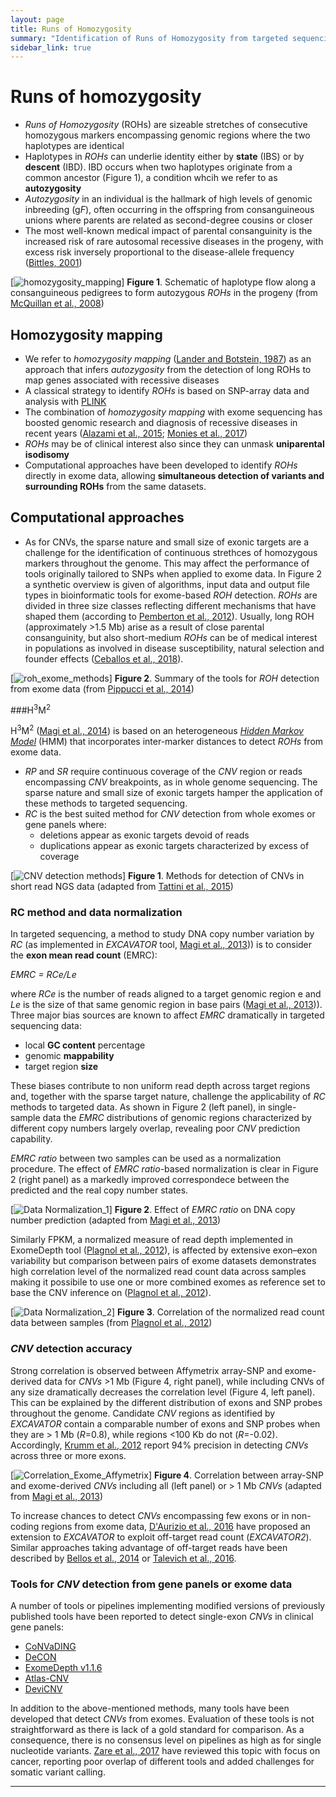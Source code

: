 ```yaml
---
layout: page
title: Runs of Homozygosity
summary: "Identification of Runs of Homozygosity from targeted sequencing data"
sidebar_link: true
---
```


# Runs of homozygosity


- *Runs of Homozygosity* (ROHs) are sizeable stretches of consecutive homozygous markers encompassing genomic regions where the two haplotypes are identical
- Haplotypes in *ROHs* can underlie identity either by **state** (IBS) or by **descent** (IBD). IBD occurs when two haplotypes originate from a common ancestor (Figure 1), a condition whcih we refer to as **autozygosity**
- *Autozygosity* in an individual is the hallmark of high levels of genomic inbreeding (g*F*), often occurring in the offspring from consanguineous unions where parents are related as second-degree cousins or closer
- The most well-known medical impact of parental consanguinity is the increased risk of rare autosomal recessive diseases in the progeny, with excess risk inversely proportional to the disease-allele frequency ([Bittles, 2001](https://onlinelibrary.wiley.com/doi/full/10.1034/j.1399-0004.2001.600201.x?sid=nlm%3Apubmed))

[![homozygosity_mapping]({{site.url}}{{site.baseurl}}/images/homozygosity_mapping.png)]
**Figure 1**. Schematic of haplotype flow along a consanguineous pedigrees to form autozygous *ROHs* in the progeny (from [McQuillan et al., 2008](https://www.sciencedirect.com/science/article/pii/S000292970800445X?via%3Dihub))


## Homozygosity mapping

- We refer to *homozygosity mapping* ([Lander and Botstein, 1987](https://science.sciencemag.org/content/236/4808/1567.long)) as an approach that infers *autozygosity* from the detection of long ROHs to map genes associated with recessive diseases
- A classical strategy to identify *ROHs* is based on SNP-array data and analysis with [PLINK](http://zzz.bwh.harvard.edu/plink/)
- The combination of *homozygosity mapping* with exome sequencing has boosted genomic research and diagnosis of recessive diseases in recent years ([Alazami et al., 2015](https://www.sciencedirect.com/science/article/pii/S2211124714010444?via%3Dihub); [Monies et al., 2017](https://www.ncbi.nlm.nih.gov/pmc/articles/PMC5502059/))
- *ROHs* may be of clinical interest also since they can unmask **uniparental isodisomy**
- Computational approaches have been developed to identify *ROHs* directly in exome data, allowing **simultaneous detection of variants and surrounding ROHs** from the same datasets.

## Computational approaches

- As for CNVs, the sparse nature and small size of exonic targets are a challenge for the identification of continuous strethces of homozygous markers throughout the genome. This may affect the performance of tools originally tailored to SNPs when applied to exome data. In Figure 2 a synthetic overview is given of algorithms, input data and output file types in bioinformatic tools for exome-based *ROH* detection. *ROHs* are divided in three size classes reflecting different mechanisms that have shaped them (according to [Pemberton et al., 2012](https://www.sciencedirect.com/science/article/pii/S0002929712003230?via%3Dihub)). Usually, long ROH (approximately >1.5 Mb) arise as a result of close parental consanguinity, but also short-medium *ROHs* can be of medical interest in populations as involved in disease susceptibility, natural selection and founder effects ([Ceballos et al., 2018](https://www.nature.com/articles/nrg.2017.109)).

[![roh_exome_methods]({{site.url}}{{site.baseurl}}/images/roh_exome_methods.png)]
**Figure 2**. Summary of the tools for *ROH* detection from exome data (from [Pippucci et al., 2014](https://www.karger.com/Article/Pdf/362412))

###H<sup>3</sup>M<sup>2</sup>

H<sup>3</sup>M<sup>2</sup> ([Magi et al., 2014](https://academic.oup.com/bioinformatics/article/30/20/2852/2422169)) is based on an heterogeneous [*Hidden Markov Model*](https://en.wikipedia.org/wiki/Hidden_Markov_model) (HMM) that incorporates inter-marker distances to detect *ROHs* from exome data.
  
  
- *RP* and *SR* require continuous coverage of the *CNV* region or reads encompassing *CNV* breakpoints, as in whole genome sequencing. The sparse nature and small size of exonic targets hamper the application of these methods to targeted sequencing. 
- *RC* is the best suited method for *CNV* detection from whole exomes or gene panels where:
  - deletions appear as exonic targets devoid of reads
  - duplications appear as exonic targets characterized by excess of coverage


[![CNV detection methods]({{site.url}}{{site.baseurl}}/images/methods_identification_cnv.png)]
**Figure 1**. Methods for detection of CNVs in short read NGS data (adapted from [Tattini et al., 2015](https://doi.org/10.3389/fbioe.2015.00092))


### RC method and data normalization


In targeted sequencing, a method to study DNA copy number variation by *RC* (as implemented in *EXCAVATOR* tool, [Magi et al., 2013](http://genomebiology.com/2013/14/10/R120))) is to consider the **exon mean read count** (EMRC):

*EMRC = RCe/Le*

where *RCe* is the number of reads aligned to a target genomic region e and *Le* is the size of that same genomic region in base pairs ([Magi et al., 2013](http://genomebiology.com/2013/14/10/R120))).
Three major bias sources are known to affect *EMRC* dramatically in targeted sequencing data:
- local **GC content** percentage
- genomic **mappability**
- target region **size**

These biases contribute to non uniform read depth across target regions and, together with the sparse target nature, challenge the applicability of *RC* methods to targeted data. As shown in Figure 2 (left panel), in single-sample data the *EMRC* distributions of genomic regions characterized by different copy numbers largely overlap, revealing poor *CNV* prediction capability. 

*EMRC ratio* between two samples can be used as a normalization procedure. The effect of *EMRC ratio*-based normalization is clear in Figure 2 (right panel) as a markedly improved correspondece between the predicted and the real copy number states.

[![Data Normalization_1]({{site.url}}{{site.baseurl}}/images/normalization_EMRC.png)]
**Figure 2**. Effect of *EMRC ratio* on DNA copy number prediction (adapted from [Magi et al., 2013](http://genomebiology.com/2013/14/10/R120))

Similarly FPKM, a normalized measure of read depth implemented in ExomeDepth tool ([Plagnol et al., 2012](https://doi.org/10.1093/bioinformatics/bts526)), is affected by extensive exon–exon variability but comparison between pairs of exome datasets demonstrates high correlation level of the normalized read count data across samples making it possibile to use one or more combined exomes as reference set to base the CNV inference on ([Plagnol et al., 2012](https://doi.org/10.1093/bioinformatics/bts526)).

[![Data Normalization_2]({{site.url}}{{site.baseurl}}/images/normalization_FPKM.png)]
**Figure 3**. Correlation of the normalized read count data between samples (from [Plagnol et al., 2012](https://doi.org/10.1093/bioinformatics/bts526))

### *CNV* detection accuracy

Strong correlation is observed between Affymetrix array-SNP and exome-derived data for *CNVs* >1 Mb (Figure 4, right panel), while including CNVs of any size dramatically decreases the correlation level (Figure 4, left panel). This can be explained by the different distribution of exons and SNP probes throughout the genome. Candidate *CNV* regions as identified by *EXCAVATOR* contain a comparable number of exons and SNP probes when they are > 1 Mb (*R*=0.8), while regions <100 Kb do not (*R*=-0.02). Accordingly, [Krumm et al., 2012](https://genome.cshlp.org/content/22/8/1525.full) report 94% precision in detecting *CNVs* across three or more exons.

[![Correlation_Exome_Affymetrix]({{site.url}}{{site.baseurl}}/images/corr_exome_affymetrix.png)]
**Figure 4**. Correlation between array-SNP and exome-derived *CNVs* including all (left panel) or > 1 Mb *CNVs* (adapted from [Magi et al., 2013](http://genomebiology.com/2013/14/10/R120))

To increase chances to detect *CNVs* encompassing few exons or in non-coding regions from exome data, [D'Aurizio et al., 2016](https://academic.oup.com/nar/article/44/20/e154/2607979) have proposed an extension to *EXCAVATOR* to exploit off-target read count (*EXCAVATOR2*). Similar approaches taking advantage of off-target reads have been described by [Bellos et al., 2014](https://www.ncbi.nlm.nih.gov/pmc/articles/PMC4147927/) or [Talevich et al., 2016](https://journals.plos.org/ploscompbiol/article?id=10.1371/journal.pcbi.1004873).

### Tools for *CNV* detection from gene panels or exome data

A number of tools or pipelines implementing modified versions of previously published tools have been reported to detect single-exon *CNVs* in clinical gene panels:
- [CoNVaDING](https://onlinelibrary.wiley.com/doi/full/10.1002/humu.22969)
- [DeCON](https://wellcomeopenresearch.org/articles/1-20/v1)
- [ExomeDepth v1.1.6](https://www.nature.com/articles/ejhg201742)
- [Atlas-CNV](https://www.nature.com/articles/s41436-019-0475-4)
- [DeviCNV](https://www.ncbi.nlm.nih.gov/pmc/articles/PMC6192323/)

In addition to the above-mentioned methods, many tools have been developed that detect *CNVs* from exomes. Evaluation of these tools is not straightforward as there is lack of a gold standard for comparison. As a consequence, there is no consensus level on pipelines as high as for single nucleotide variants. [Zare et al., 2017](https://www.ncbi.nlm.nih.gov/pmc/articles/PMC5452530/pdf/12859_2017_Article_1705.pdf) have reviewed this topic with focus on cancer, reporting poor overlap of different tools and added challenges for somatic variant calling.

---
